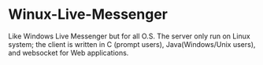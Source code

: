 # Winux-Live-Messenger
Like Windows Live Messenger but for all O.S. The server only run on Linux system; the client is written in C (prompt users), Java(Windows/Unix users), and websocket for Web applications.
